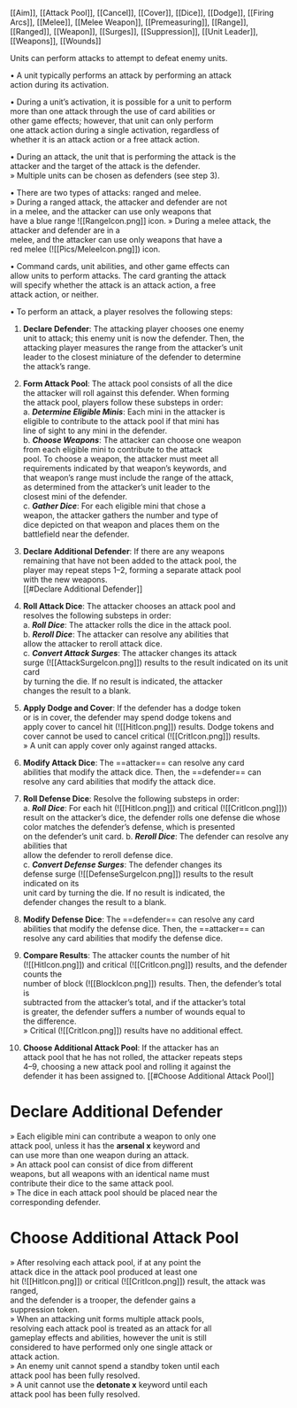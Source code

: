 [[Aim]], [[Attack Pool]], [[Cancel]], [[Cover]], [[Dice]], [[Dodge]], [[Firing Arcs]], [[Melee]], [[Melee Weapon]], [[Premeasuring]], [[Range]], [[Ranged]], [[Weapon]], [[Surges]], [[Suppression]], [[Unit Leader]], [[Weapons]], [[Wounds]]

Units can perform attacks to attempt to defeat enemy units.  

• A unit typically performs an attack by performing an attack  
action during its activation.  

• During a unit’s activation, it is possible for a unit to perform  
more than one attack through the use of card abilities or  
other game effects; however, that unit can only perform  
one attack action during a single activation, regardless of  
whether it is an attack action or a free attack action.  

• During an attack, the unit that is performing the attack is the  
attacker and the target of the attack is the defender.  
	» Multiple units can be chosen as defenders (see step 3).
	
• There are two types of attacks: ranged and melee.  
	» During a ranged attack, the attacker and defender are not  
in a melee, and the attacker can use only weapons that  
have a blue range ![[RangeIcon.png]] icon.
	» During a melee attack, the attacker and defender are in a  
melee, and the attacker can use only weapons that have a  
red melee (![[Pics/MeleeIcon.png]]) icon.  

• Command cards, unit abilities, and other game effects can  
allow units to perform attacks. The card granting the attack  
will specify whether the attack is an attack action, a free  
attack action, or neither.  

• To perform an attack, a player resolves the following steps:  

1. **Declare Defender**: The attacking player chooses one enemy  
unit to attack; this enemy unit is now the defender. Then, the  
attacking player measures the range from the attacker’s unit  
leader to the closest miniature of the defender to determine  
the attack’s range. 

2. **Form Attack Pool**: The attack pool consists of all the dice  
the attacker will roll against this defender. When forming  
the attack pool, players follow these substeps in order:  
	a. **_Determine Eligible Minis_**: Each mini in the attacker is  
eligible to contribute to the attack pool if that mini has  
line of sight to any mini in the defender.  
	b. **_Choose Weapons_**: The attacker can choose one weapon  
from each eligible mini to contribute to the attack  
pool. To choose a weapon, the attacker must meet all  
requirements indicated by that weapon’s keywords, and  
that weapon’s range must include the range of the attack,  
as determined from the attacker’s unit leader to the  
closest mini of the defender.  
	c. **_Gather Dice_**: For each eligible mini that chose a  
weapon, the attacker gathers the number and type of  
dice depicted on that weapon and places them on the  
battlefield near the defender.  

3. **Declare Additional Defender**: If there are any weapons  
remaining that have not been added to the attack pool, the  
player may repeat steps 1–2, forming a separate attack pool  
with the new weapons.  
[[#Declare Additional Defender]]
	

4. **Roll Attack Dice**: The attacker chooses an attack pool and  
resolves the following substeps in order:  
	a. **_Roll Dice_**: The attacker rolls the dice in the attack pool.  
	b. **_Reroll Dice_**: The attacker can resolve any abilities that  
allow the attacker to reroll attack dice.  
	c. **_Convert Attack Surges_**: The attacker changes its attack  
surge (![[AttackSurgeIcon.png]]) results to the result indicated on its unit card  
by turning the die. If no result is indicated, the attacker  
changes the result to a blank.  

5. **Apply Dodge and Cover**: If the defender has a dodge token  
or is in cover, the defender may spend dodge tokens and  
apply cover to cancel hit (![[HitIcon.png]]) results. Dodge tokens and  
cover cannot be used to cancel critical (![[CritIcon.png]]) results.  
	» A unit can apply cover only against ranged attacks.  
	
6. **Modify Attack Dice**: The ==attacker== can resolve any card  
abilities that modify the attack dice. Then, the ==defender== can  
resolve any card abilities that modify the attack dice.  

7. **Roll Defense Dice**: Resolve the following substeps in order:  
	a. **_Roll Dice_**: For each hit (![[HitIcon.png]]) and critical (![[CritIcon.png]])) result on the attacker’s dice, the defender rolls one defense die whose  
color matches the defender’s defense, which is presented  
on the defender’s unit card.
	b. **_Reroll Dice_**: The defender can resolve any abilities that  
allow the defender to reroll defense dice.  
	c. **_Convert Defense Surges_**: The defender changes its  
defense surge (![[DefenseSurgeIcon.png]]) results to the result indicated on its  
unit card by turning the die. If no result is indicated, the  
defender changes the result to a blank.  

8. **Modify Defense Dice**: The ==defender== can resolve any card  
abilities that modify the defense dice. Then, the ==attacker== can  
resolve any card abilities that modify the defense dice.  

9. **Compare Results**: The attacker counts the number of hit  
(![[HitIcon.png]]) and critical (![[CritIcon.png]]) results, and the defender counts the  
number of block (![[BlockIcon.png]]) results. Then, the defender’s total is  
subtracted from the attacker’s total, and if the attacker’s total  
is greater, the defender suffers a number of wounds equal to  
the difference.  
	» Critical (![[CritIcon.png]]) results have no additional effect.  

10. **Choose Additional Attack Pool**: If the attacker has an  
attack pool that he has not rolled, the attacker repeats steps  
4–9, choosing a new attack pool and rolling it against the  
defender it has been assigned to.
[[#Choose Additional Attack Pool]]


# Declare Additional Defender
» Each eligible mini can contribute a weapon to only one  
attack pool, unless it has the **arsenal x** keyword and  
can use more than one weapon during an attack.  
» An attack pool can consist of dice from different  
weapons, but all weapons with an identical name must  
contribute their dice to the same attack pool.  
» The dice in each attack pool should be placed near the  
corresponding defender.  

# Choose Additional Attack Pool
» After resolving each attack pool, if at any point the  
attack dice in the attack pool produced at least one  
hit (![[HitIcon.png]]) or critical (![[CritIcon.png]]) result, the attack was ranged,  
and the defender is a trooper, the defender gains a  
suppression token.  
» When an attacking unit forms multiple attack pools,  
resolving each attack pool is treated as an attack for all  
gameplay effects and abilities, however the unit is still  
considered to have performed only one single attack or  
attack action.  
» An enemy unit cannot spend a standby token until each  
attack pool has been fully resolved.  
» A unit cannot use the **detonate x** keyword until each  
attack pool has been fully resolved.  